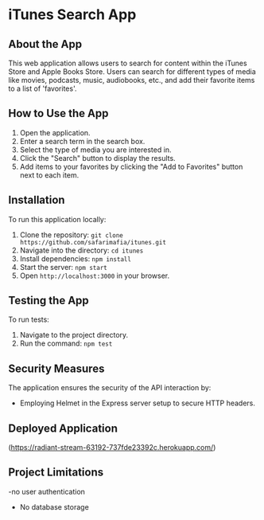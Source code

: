 # iTunes Search App

## About the App
This web application allows users to search for content within the iTunes Store and Apple Books Store. Users can search for different types of media like movies, podcasts, music, audiobooks, etc., and add their favorite items to a list of 'favorites'.

## How to Use the App
1. Open the application.
2. Enter a search term in the search box.
3. Select the type of media you are interested in.
4. Click the "Search" button to display the results.
5. Add items to your favorites by clicking the "Add to Favorites" button next to each item.

## Installation
To run this application locally:
1. Clone the repository: `git clone https://github.com/safarimafia/itunes.git`
2. Navigate into the directory: `cd itunes`
3. Install dependencies: `npm install`
4. Start the server: `npm start`
5. Open `http://localhost:3000` in your browser.

## Testing the App
To run tests:
1. Navigate to the project directory.
2. Run the command: `npm test`

## Security Measures
The application ensures the security of the API interaction by:
- Employing Helmet in the Express server setup to secure HTTP headers.

## Deployed Application
(https://radiant-stream-63192-737fde23392c.herokuapp.com/)

## Project Limitations
-no user authentication 
- No database storage

